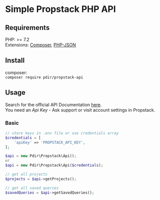 # Simple Propstack PHP API

## Requirements

PHP: >= 7.2  
Extensions: [Composer](https://getcomposer.org/), [PHP-JSON](https://www.php.net/manual/en/book.json.php)

## Install

composer:  
`composer require pdir/propstack-api`

## Usage

Search for the official API Documentation [here](https://docs.propstack.de/).  
You need an *Api Key* - Ask support or visit account settings in Propstack.

### Basic

```php
// store keys in .env file or use credentials array
$credentials = [
    'apiKey' => 'PROPSTACK_API_KEY', 
];

$api = new Pdir\Propstack\Api();
or
$api = new Pdir\Propstack\Api($credentials);

// get all projects
$projects = $api->getProjects();

// get all saved queries
$savedQueries = $api->getSavedQueries();
```
